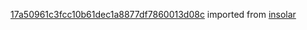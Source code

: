 [17a50961c3fcc10b61dec1a8877df7860013d08c](https://github.com/insolar/insolar/commit/17a50961c3fcc10b61dec1a8877df7860013d08c) imported from [insolar](https://github.com/insolar/insolar)
